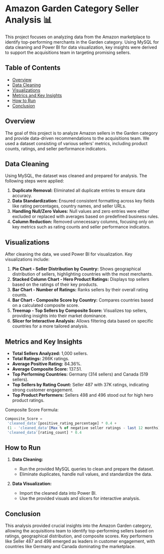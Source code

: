 
# Amazon Garden Category Seller Analysis 📊

This project focuses on analyzing data from the Amazon marketplace to identify top-performing merchants in the Garden category. Using MySQL for data cleaning and Power BI for data visualization, key insights were derived to support the acquisitions team in targeting promising sellers.

## Table of Contents
- [Overview](#overview)
- [Data Cleaning](#data-cleaning)
- [Visualizations](#visualizations)
- [Metrics and Key Insights](#metrics-and-key-insights)
- [How to Run](#how-to-run)
- [Conclusion](#conclusion)

## Overview
The goal of this project is to analyze Amazon sellers in the Garden category and provide data-driven recommendations to the acquisitions team. We used a dataset consisting of various sellers' metrics, including product counts, ratings, and seller performance indicators. 

## Data Cleaning
Using MySQL, the dataset was cleaned and prepared for analysis. The following steps were applied:
1. **Duplicate Removal:** Eliminated all duplicate entries to ensure data accuracy.
2. **Data Standardization:** Ensured consistent formatting across key fields like rating percentages, country names, and seller URLs.
3. **Handling Null/Zero Values:** Null values and zero entries were either excluded or replaced with averages based on predefined business rules.
4. **Column Reduction:** Removed unnecessary columns, focusing only on key metrics such as rating counts and seller performance indicators.

## Visualizations
After cleaning the data, we used Power BI for visualization. Key visualizations include:
1. **Pie Chart - Seller Distribution by Country:** Shows geographical distribution of sellers, highlighting countries with the most merchants.
2. **Stacked Column Chart - Hero Product Ratings:** Displays top sellers based on the ratings of their key products.
3. **Bar Chart - Number of Ratings:** Ranks sellers by their overall rating counts.
4. **Bar Chart - Composite Score by Country:** Compares countries based on a calculated composite score.
5. **Treemap - Top Sellers by Composite Score:** Visualizes top sellers, providing insights into their market dominance.
6. **Slicer for Interactive Analysis:** Allows filtering data based on specific countries for a more tailored analysis.

## Metrics and Key Insights
- **Total Sellers Analyzed:** 1,000 sellers.
- **Total Ratings:** 266K ratings.
- **Average Positive Rating:** 84.36%.
- **Average Composite Score:** 137.51.
- **Top Performing Countries:** Germany (314 sellers) and Canada (519 sellers).
- **Top Sellers by Rating Count:** Seller 487 with 37K ratings, indicating strong customer engagement.
- **Top Product Performers:** Sellers 498 and 496 stood out for high hero product ratings.

Composite Score Formula:
```sql
Composite_Score =  
 'cleaned_data'[positive_rating_percentage] * 0.4 +  
 (1 - 'cleaned_data'[Max % of negative seller ratings - last 12 months]) * 0.2 +  
 'cleaned_data'[rating_count] * 0.4
```

## How to Run
1. **Data Cleaning:**
   - Run the provided MySQL queries to clean and prepare the dataset.
   - Eliminate duplicates, handle null values, and standardize the data.
   
2. **Data Visualization:**
   - Import the cleaned data into Power BI.
   - Use the provided visuals and slicers for interactive analysis.
   
## Conclusion
This analysis provided crucial insights into the Amazon Garden category, allowing the acquisitions team to identify top-performing sellers based on ratings, geographical distribution, and composite scores. Key performers like Seller 487 and 498 emerged as leaders in customer engagement, with countries like Germany and Canada dominating the marketplace.
